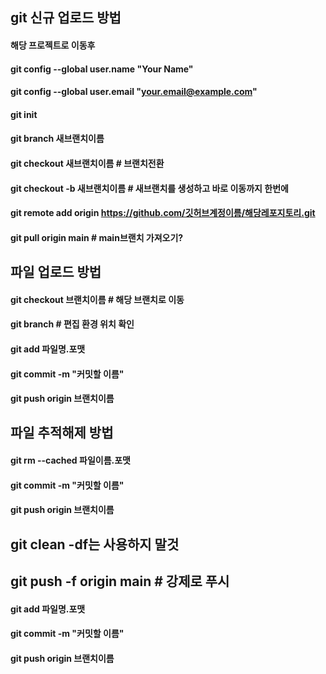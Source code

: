 
## git 신규 업로드 방법
#### 해당 프로젝트로 이동후
#### git config --global user.name "Your Name"
#### git config --global user.email "your.email@example.com"
#### git init
#### git branch 새브랜치이름
#### git checkout 새브랜치이름 # 브랜치전환
#### git checkout -b 새브랜치이름 # 새브랜치를 생성하고 바로 이동까지 한번에
#### git remote add origin https://github.com/깃허브계정이름/해당레포지토리.git
#### git pull origin main # main브랜치 가져오기?


## 파일 업로드 방법
#### git checkout 브랜치이름 # 해당 브랜치로 이동
#### git branch # 편집 환경 위치 확인
#### git add 파일명.포맷
#### git commit -m "커밋할 이름"
#### git push origin 브랜치이름

## 파일 추적해제 방법
####  git rm --cached 파일이름.포맷
####  git commit -m "커밋할 이름"
####  git push origin 브랜치이름 

## git clean -df는 사용하지 말것
## git push -f origin main # 강제로 푸시

#### git add 파일명.포맷
#### git commit -m "커밋할 이름"
#### git push origin 브랜치이름

